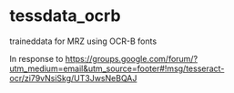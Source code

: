 # tessdata_ocrb
traineddata for MRZ using OCR-B fonts

In response to https://groups.google.com/forum/?utm_medium=email&utm_source=footer#!msg/tesseract-ocr/zi79vNsiSkg/UT3JwsNeBQAJ
